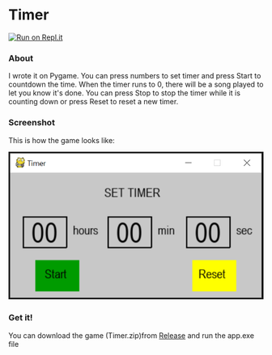 # Timer
[![Run on Repl.it](https://repl.it/badge/github/socolachaymo/Timer)](https://repl.it/github/socolachaymo/Timer)
### About
I wrote it on Pygame. You can press numbers to set timer and press Start to countdown the time. When the timer runs to 0, there will be a song played to let you know it's done. You can press Stop to stop the timer while it is counting down or press Reset to reset a new timer.
### Screenshot
This is how the game looks like:

<p align='center'>
<img src='images/screenshot.PNG'/>
</p>

### Get it!
You can download the game (Timer.zip)from [Release](https://github.com/socolachaymo/Tic-Tac-Toe/releases) and run the app.exe file
